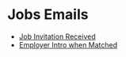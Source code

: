 # Jobs Emails

* [Job Invitation Received](job-invitation.html)
* [Employer Intro when Matched](employer-intro.html)
